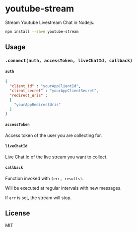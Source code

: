 # youtube-stream
Stream Youtube Livestream Chat in Nodejs.

```bash
npm install --save youtube-stream
```
## Usage
### ``` .connect(auth, accessToken, liveChatId, callback) ```
#### ```auth```
```json
{
  "client_id" : "yourAppClientId",
  "client_secret" : "yourAppClientSecret",
  "redirect_uris" :
  [
    "yourAppRedirectUris"
  ]
}
```
#### ```accessToken```
Access token of the user you are collecting for.
#### ```liveChatId```
Live Chat Id of the live stream you want to collect.
#### ```callback```
Function invoked with ```(err, results)```.

Will be executed at regular intervals with new messages.

If ```err``` is set, the stream will stop.
## License
MIT
